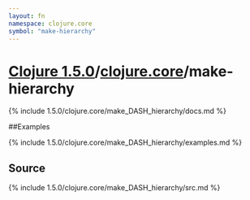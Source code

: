 ```yaml
---
layout: fn
namespace: clojure.core
symbol: "make-hierarchy"
---
```


# [Clojure 1.5.0](../../)/[clojure.core](../)/make-hierarchy

{% include 1.5.0/clojure.core/make_DASH_hierarchy/docs.md %}

##Examples

{% include 1.5.0/clojure.core/make_DASH_hierarchy/examples.md %}
## Source
{% include 1.5.0/clojure.core/make_DASH_hierarchy/src.md %}


